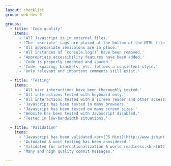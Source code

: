 ```yaml
---
layout: checklist
group: web-dev-3

groups:
  - title: 'Code quality'
    items:
      - 'All Javascript is in external files.'
      - 'The `<script>` tags are placed at the bottom of the HTML file.'
      - 'All appropriate semicolons are in place.'
      - 'All instances of `console.log()` have been removed.'
      - 'Appropriate accessibility features have been added.'
      - 'Code is properly indented and spaced.'
      - 'Code, spacing, brackets, etc. follows a consistent style.'
      - 'Only relevant and important comments still exist.'

  - title: 'Testing'
    items:
      - 'All user interactions have been thoroughly tested.'
      - 'All interactions tested with keyboard only.'
      - 'All interactions tested with a screen reader and other accessibility tools.'
      - 'Javascript has been tested in many browsers.'
      - 'Javascript has been tested on many screen sizes.'
      - 'Website has been tested with Javascript disabled.'
      - 'Tested in low-bandwidth situations.'

  - title: 'Validation'
    items:
      - 'Javascript has been validated.<br>[JS Hint](http://www.jshint.com/), [ESLint](http://eslint.org/), [JS Lint](http://jslint.com/)'
      - 'Automated & unit testing has been considered.'
      - 'Validated for internationalization & world readiness.<br>[W3C Internationalization Checker](https://validator.w3.org/i18n-checker/)'
      - 'Many and high quality commit messages.'

---
```

